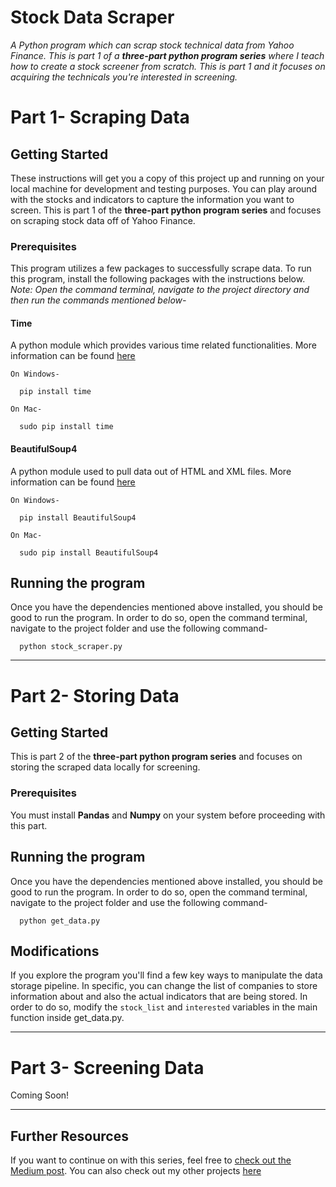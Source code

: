 # Stock Data Scraper
_A Python program which can scrap stock technical data from Yahoo Finance. This is part 1 of a **three-part python program series** where I teach how to create a stock screener from scratch. This is part 1 and it focuses on acquiring the technicals you're interested in screening._


# Part 1- Scraping Data
## Getting Started

These instructions will get you a copy of this project up and running on your local machine for development and testing purposes. You can play around with the stocks and indicators to capture the information you want to screen. This is part 1 of the **three-part python program series** and focuses on scraping stock data off of Yahoo Finance.


### Prerequisites

This program utilizes a few packages to successfully scrape data. To run this program, install the following packages with the instructions below. 
_Note: Open the command terminal, navigate to the project directory and then run the commands mentioned below-_

#### Time
A python module which provides various time related functionalities. More information can be found [here](https://docs.python.org/3/library/time.html "Time Official Documentation")
```
On Windows-

  pip install time
  
On Mac-
  
  sudo pip install time

```

#### BeautifulSoup4
A python module used to pull data out of HTML and XML files. More information can be found [here](https://www.crummy.com/software/BeautifulSoup/bs4/doc/ "BeautifulSoup4 Official Documentation")
```
On Windows-

  pip install BeautifulSoup4
  
On Mac-
  
  sudo pip install BeautifulSoup4

```

## Running the program
Once you have the dependencies mentioned above installed, you should be good to run the program. In order to do so, open the command terminal, navigate to the project folder and use the following command-

```
  python stock_scraper.py
```


<hr></hr>


# Part 2- Storing Data
## Getting Started

This is part 2 of the **three-part python program series** and focuses on storing the scraped data locally for screening.


### Prerequisites

You must install **Pandas** and **Numpy** on your system before proceeding with this part. 

## Running the program
Once you have the dependencies mentioned above installed, you should be good to run the program. In order to do so, open the command terminal, navigate to the project folder and use the following command-

```
  python get_data.py
```

## Modifications
If you explore the program you'll find a few key ways to manipulate the data storage pipeline. In specific, you can change the list of companies to store information about and also the actual indicators that are being stored. In order to do so, modify the ```stock_list``` and ```interested``` variables in the main function inside get_data.py.


<hr></hr>


# Part 3- Screening Data
Coming Soon!


<hr></hr>

## Further Resources
If you want to continue on with this series, feel free to [check out the Medium post](https://www.google.com "Building a stock screener from scratch"). You can also check out my other projects [here](https://www.harshrana.com "Harsh Rana")
